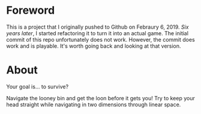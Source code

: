 # Foreword
This is a project that I originally pushed to Github on Febraury 6, 2019. *Six years later*, I started refactoring it to turn it into an actual game. The initial commit of this repo unfortunately does not work. However, the commit does work and is playable. It's worth going back and looking at that version.

# About
Your goal is... to survive?

Navigate the looney bin and get the loon before it gets you! Try to keep your head straight while navigating in two dimensions through linear space.